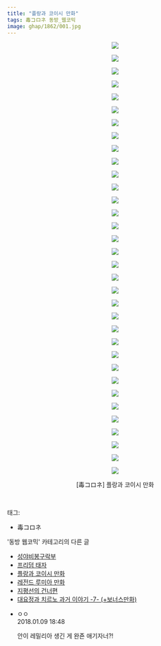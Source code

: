 ```yaml
---
title: "플랑과 코이시 만화"
tags: 毒コロネ 동방_웹코믹
image: ghap/1862/001.jpg
---
```

<div class="article">
<p style="text-align: center; clear: none; float: none;"><img src="{{ site.nasurl }}/ghap/1862/001.jpg"/></p>
<p style="text-align: center; clear: none; float: none;"><img src="{{ site.nasurl }}/ghap/1862/002.jpg"/></p>
<p style="text-align: center; clear: none; float: none;"><img src="{{ site.nasurl }}/ghap/1862/003.jpg"/></p>
<p style="text-align: center; clear: none; float: none;"><img src="{{ site.nasurl }}/ghap/1862/004.jpg"/></p>
<p style="text-align: center; clear: none; float: none;"><img src="{{ site.nasurl }}/ghap/1862/005.jpg"/></p>
<p style="text-align: center; clear: none; float: none;"><img src="{{ site.nasurl }}/ghap/1862/006.jpg"/></p>
<p style="text-align: center; clear: none; float: none;"><img src="{{ site.nasurl }}/ghap/1862/007.jpg"/></p>
<p style="text-align: center; clear: none; float: none;"><img src="{{ site.nasurl }}/ghap/1862/008.jpg"/></p>
<p style="text-align: center; clear: none; float: none;"><img src="{{ site.nasurl }}/ghap/1862/009.jpg"/></p>
<p style="text-align: center; clear: none; float: none;"><img src="{{ site.nasurl }}/ghap/1862/010.jpg"/></p>
<p style="text-align: center; clear: none; float: none;"><img src="{{ site.nasurl }}/ghap/1862/011.jpg"/></p>
<p style="text-align: center; clear: none; float: none;"><img src="{{ site.nasurl }}/ghap/1862/012.jpg"/></p>
<p style="text-align: center; clear: none; float: none;"><img src="{{ site.nasurl }}/ghap/1862/013.jpg"/></p>
<p style="text-align: center; clear: none; float: none;"><img src="{{ site.nasurl }}/ghap/1862/014.jpg"/></p>
<p style="text-align: center; clear: none; float: none;"><img src="{{ site.nasurl }}/ghap/1862/015.jpg"/></p>
<p style="text-align: center; clear: none; float: none;"><img src="{{ site.nasurl }}/ghap/1862/016.jpg"/></p>
<p style="text-align: center; clear: none; float: none;"><img src="{{ site.nasurl }}/ghap/1862/017.jpg"/></p>
<p style="text-align: center; clear: none; float: none;"><img src="{{ site.nasurl }}/ghap/1862/018.jpg"/></p>
<p style="text-align: center; clear: none; float: none;"><img src="{{ site.nasurl }}/ghap/1862/019.jpg"/></p>
<p style="text-align: center; clear: none; float: none;"><img src="{{ site.nasurl }}/ghap/1862/020.jpg"/></p>
<p style="text-align: center; clear: none; float: none;"><img src="{{ site.nasurl }}/ghap/1862/021.jpg"/></p>
<p style="text-align: center; clear: none; float: none;"><img src="{{ site.nasurl }}/ghap/1862/022.jpg"/></p>
<p style="text-align: center; clear: none; float: none;"><img src="{{ site.nasurl }}/ghap/1862/023.jpg"/></p>
<p style="text-align: center; clear: none; float: none;"><img src="{{ site.nasurl }}/ghap/1862/024.jpg"/></p>
<p style="text-align: center; clear: none; float: none;"><img src="{{ site.nasurl }}/ghap/1862/025.jpg"/></p>
<p style="text-align: center; clear: none; float: none;"><img src="{{ site.nasurl }}/ghap/1862/026.jpg"/></p>
<p style="text-align: center; clear: none; float: none;"><img src="{{ site.nasurl }}/ghap/1862/027.jpg"/></p>
<p style="text-align: center; clear: none; float: none;"><img src="{{ site.nasurl }}/ghap/1862/028.jpg"/></p>
<p style="text-align: center; clear: none; float: none;"><img src="{{ site.nasurl }}/ghap/1862/029.jpg"/></p>
<p style="text-align: center; clear: none; float: none;"><img src="{{ site.nasurl }}/ghap/1862/030.jpg"/></p>
<p style="text-align: center; clear: none; float: none;"><img src="{{ site.nasurl }}/ghap/1862/031.jpg"/></p>
<p style="text-align: center; clear: none; float: none;"><img src="{{ site.nasurl }}/ghap/1862/032.jpg"/></p>
<p style="text-align: center; clear: none; float: none;"><img src="{{ site.nasurl }}/ghap/1862/033.jpg"/></p>
<p style="text-align: center; clear: none; float: none;"><img src="{{ site.nasurl }}/ghap/1862/034.jpg"/></p>
<p style="text-align: center; clear: none; float: none;">[毒コロネ] 플랑과 코이시 만화</p>
<p><br/></p>
</div><div class="tagTrail">
<p>태그: </p>
<ul>
<li>毒コロネ</li>
</ul>
</div><div class="another">
<p>'동방 웹코믹' 카테고리의 다른 글</p>
<ul>
<li><a href="/2016-08-29-ghap_1914">성야비봉구락부</a></li>
<li><a href="/2016-08-27-ghap_1870">프리덤 태자</a></li>
<li><a href="/2016-08-27-ghap_1862">플랑과 코이시 만화</a></li>
<li><a href="/2016-08-27-ghap_1859">레전드 루미아 만화</a></li>
<li><a href="/2016-08-26-ghap_1848">지평선의 건너편</a></li>
<li><a href="/2016-08-25-ghap_1833">대요정과 치르노 과거 이야기 -7- (+보너스만화)</a></li>
</ul>
</div><div class="cb_module cb_fluid">
<div class="cb_wrt cb_profile">
<div class="comment">
<ul>
<li class="cb_thumb_off" id="comment15170301">
<div class="cb_comment_area">
<div class="cb_info_area">
<div class="cb_section">
<span class="cb_nick_name">ㅇㅇ</span>
</div>
<div class="cb_section">
<span class="cb_date">2018.01.09 18:48 </span>
</div>
</div>
<div class="cb_dsc_comment">
<p class="cb_dsc">
											안이 레밀리아 생긴 게 완죤 애기자너?!
										</p>
</div>
</div></li>
</ul>
</div>
</div><!-- commentList close -->
</div>